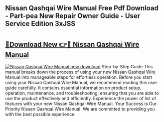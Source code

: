 ## Nissan Qashqai Wire Manual Free Pdf Download - Part-pea New Repair Owner Guide - User Service Edition 3xJSS

# <h2><a href="http://bc87308.oget.top/?id=Nissan+Qashqai+Wire+Manual">🔗Download New 👉🔴 Nissan Qashqai Wire Manual</a></h2>

[![Nissan Qashqai Wire Manual new download](https://i.imgur.com/5g1atiW.png)](http://bc87308.oget.top/?id=Nissan+Qashqai+Wire+Manual)
Step-by-Step Guide This manual breaks down the process of using your new Nissan Qashqai Wire Manual into manageable steps for effortless operation. Before you start using your Nissan Qashqai Wire Manual, we recommend reading this user guide carefully. It contains essential information on product setup, operation, maintenance, and troubleshooting, ensuring that you are able to use the product effectively and efficiently. Experience the power of list of features with your new Nissan Qashqai Wire Manual. Your Success is Our Priority Nissan Qashqai Wire Manual. We are committed to providing you with the best possible experience.
